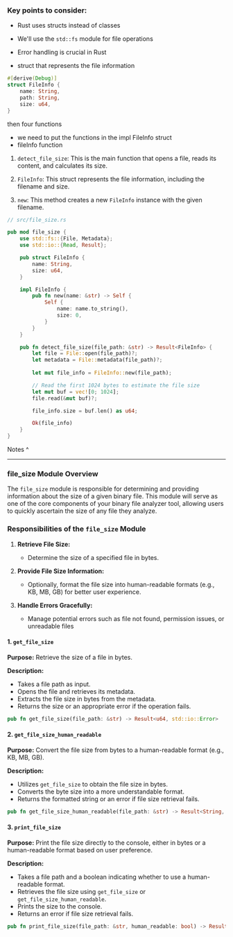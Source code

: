 ### Key points to consider:

- Rust uses structs instead of classes
- We'll use the `std::fs` module for file operations
- Error handling is crucial in Rust

- struct that represents the file information 

```Rust
#[derive(Debug)]
struct FileInfo {
    name: String,
    path: String,
    size: u64,
}
```

then four functions 

- we need to put the functions in the impl FileInfo struct 
- fileInfo function 

1. `detect_file_size`: This is the main function that opens a file, reads its content, and calculates its size.

2. `FileInfo`: This struct represents the file information, including the filename and size.

3. `new`: This method creates a new `FileInfo` instance with the given filename.

```Rust
// src/file_size.rs

pub mod file_size {
    use std::fs::{File, Metadata};
    use std::io::{Read, Result};

    pub struct FileInfo {
        name: String,
        size: u64,
    }

    impl FileInfo {
        pub fn new(name: &str) -> Self {
            Self {
                name: name.to_string(),
                size: 0,
            }
        }
    }

    pub fn detect_file_size(file_path: &str) -> Result<FileInfo> {
        let file = File::open(file_path)?;
        let metadata = File::metadata(file_path)?;
        
        let mut file_info = FileInfo::new(file_path);

        // Read the first 1024 bytes to estimate the file size
        let mut buf = vec![0; 1024];
        file.read(&mut buf)?;

        file_info.size = buf.len() as u64;

        Ok(file_info)
    }
}

```

Notes ^ 


---

### **file_size Module Overview**

The `file_size` module is responsible for determining and providing information about the size of a given binary file. This module will serve as one of the core components of your binary file analyzer tool, allowing users to quickly ascertain the size of any file they analyze.
### **Responsibilities of the `file_size` Module**

1. **Retrieve File Size:**
    
    - Determine the size of a specified file in bytes.
2. **Provide File Size Information:**
    
    - Optionally, format the file size into human-readable formats (e.g., KB, MB, GB) for better user experience.
3. **Handle Errors Gracefully:**
    
    - Manage potential errors such as file not found, permission issues, or unreadable files

#### 1. `get_file_size`

**Purpose:** Retrieve the size of a file in bytes.

**Description:**

- Takes a file path as input.
- Opens the file and retrieves its metadata.
- Extracts the file size in bytes from the metadata.
- Returns the size or an appropriate error if the operation fails.

```rust
pub fn get_file_size(file_path: &str) -> Result<u64, std::io::Error>
```

#### 2. `get_file_size_human_readable`

**Purpose:** Convert the file size from bytes to a human-readable format (e.g., KB, MB, GB).


**Description:**

- Utilizes `get_file_size` to obtain the file size in bytes.
- Converts the byte size into a more understandable format.
- Returns the formatted string or an error if file size retrieval fails.

```rust
pub fn get_file_size_human_readable(file_path: &str) -> Result<String, std::io::Error>
```



#### 3. `print_file_size`

**Purpose:** Print the file size directly to the console, either in bytes or a human-readable format based on user preference.


**Description:**

- Takes a file path and a boolean indicating whether to use a human-readable format.
- Retrieves the file size using `get_file_size` or `get_file_size_human_readable`.
- Prints the size to the console.
- Returns an error if file size retrieval fails.


```rust
pub fn print_file_size(file_path: &str, human_readable: bool) -> Result<(), std::io::Error>
```

